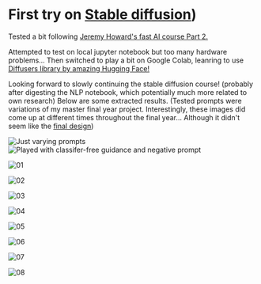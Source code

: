 # First try on [Stable diffusion](https://forums.fast.ai/t/lesson-9-part-2-preview/101336))

Tested a bit following [Jeremy Howard's fast AI course Part 2.](https://www.youtube.com/watch?v=_7rMfsA24Ls)

Attempted to test on local jupyter notebook but too many hardware problems... Then switched to play a bit on Google Colab, leanring to use [Diffusers library by amazing Hugging Face!](https://colab.research.google.com/drive/1TLYm1VE1q_MgT9ys7iwhyfpT3_o4YxAL?usp=sharing)

Looking forward to slowly continuing the stable diffusion course! (probably after digesting the NLP notebook, which potentially much more related to own research)
Below are some extracted results. (Tested prompts were variations of my master final year project. Interestingly, these images did come up at different times throughout the final year... Although it didn't seem like the [final design](http://www.presidentsmedals.com/Entry-53841))

![Just varying prompts](/images/Slide1.JPG)
![Played with classifer-free guidance and negative prompt](/images/Slide2.JPG)

![01](/images/01.png)

![02](/images/02.png)

![03](/images/03.png)

![04](/images/04.png)

![05](/images/05.png)

![06](/images/06.png)

![07](/images/07.png)

![08](/images/08.png)
